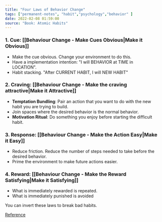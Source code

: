 ```yaml
---
title: "Four Laws of Behavior Change"
tags: ["permanent-notes", "habit","psychology","behavior" ]
date: 2022-02-08 01:59:00
source: "Book: Atomic Habits"
---
```


### 1. Cue: [[Behaviour Change - Make Cues Obvious|Make it Obvious]]

- Make the cue obvious. Change your environment to do this.
- Have a implementation intention: "I will BEHAVIOR at TIME in LOCATION".
- Habit stacking. "After CURRENT HABIT, I will NEW HABIT"

### 2. Craving: [[Behaviour Change - Make the craving attractive|Make it Attractive]]

- **Temptation Bundling**: Pair an action that you want to do with the new habit you are trying to build.
- Join spaces where the desired behavior is the normal behavior.
- **Motivation Ritual**: Do something you enjoy before starting the difficult habit.

### 3. Response: [[Behaviour Change - Make the Action Easy|Make it Easy]]

- Reduce friction. Reduce the number of steps needed to take before the desired behavior.
- Prime the environment to make future actions easier.
 

### 4. Reward: [[Behaviour Change - Make the Reward Satisfying|Make it Satisfying]]

-  What is immediately rewarded is repeated. 
-  What is immediately punished is avoided

You can invert these laws to break bad habits.

[Reference](https://s3.amazonaws.com/jamesclear/Atomic+Habits/Habits+Cheat+Sheet.pdf)
